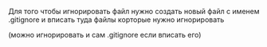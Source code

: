 Для того чтобы игнорировать файл нужно создать новый файл с именем .gitignore
и вписать туда файлы корторые нужно игнорировать

(можно игнорировать и сам .gitignore если вписать его)
